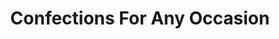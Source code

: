 ---
title: "Confections For Any Occasion"
url: /theresa/confections-for-any-occasion/
shop: Süßwaren
---